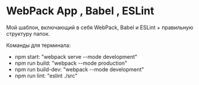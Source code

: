 # WebPack App , Babel , ESLint

Мой шаблон, включающий в себя WebPack, Babel и ESLint + правильную структуру папок.

Команды для терминала:
- npm start: "webpack serve --mode development"
- npm run build: "webpack --mode production"
- npm run build-dev: "webpack --mode development"
- npm run lint: "eslint ./src"